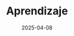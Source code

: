 ---
slug: "Aprendizaje"
imgSrc: "https://developers.google.com/static/profile/badges/recognitions/learnings/learnings.svg" 
title: "Aprendizaje" 
description: "11 Actividades de aprendizaje completadas en el ecosistema de desarrolladores de Google" 
cardColor: "#669df6"
category: "WEB"
link: "https://developers.google.com/profile/u/giorgiosaud"
date: 2025-04-08
poweredBy: "Webdev"
---